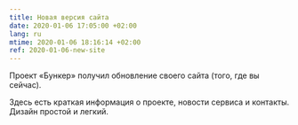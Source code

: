 ```yaml
---
title: Новая версия сайта
date: 2020-01-06 17:05:00 +02:00
lang: ru
mtime: 2020-01-06 18:16:14 +02:00
ref: 2020-01-06-new-site
---
```


Проект «Бункер» получил обновление своего сайта (того, где вы сейчас).

Здесь есть краткая информация о проекте, новости сервиса и контакты.
Дизайн простой и легкий.
